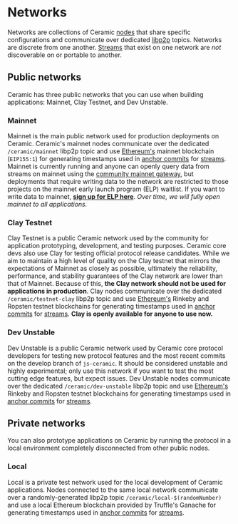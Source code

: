 # Networks

Networks are collections of Ceramic [nodes](../glossary#nodes) that share specific configurations and communicate over dedicated [libp2p](../glossary#libp2p) topics. Networks are discrete from one another. [Streams](../glossary#streams) that exist on one network are _not_ discoverable on or portable to another.

## Public networks

Ceramic has three public networks that you can use when building applications: Mainnet, Clay Testnet, and Dev Unstable.

### **Mainnet**

Mainnet is the main public network used for production deployments on Ceramic. Ceramic's mainnet nodes communicate over the dedicated `/ceramic/mainnet` libp2p topic and use [Ethereum's](../glossary#ethereum) mainnet blockchain (`EIP155:1`) for generating timestamps used in [anchor commits](../glossary#anchor-commit) for [streams](../glossary#streams). Mainnet is currently running and anyone can openly query data from streams on mainnet using the [community mainnet gateway](../run/nodes/community-nodes.md#gateways), but deployments that require writing data to the network are restricted to those projects on the mainnet early launch program (ELP) waitlist. If you want to write data to mainnet, [**sign up for ELP here**](https://blog.ceramic.network/ceramic-mainnet-early-launch-program/). _Over time, we will fully open mainnet to all applications._

### **Clay Testnet**

Clay Testnet is a public Ceramic network used by the community for application prototyping, development, and testing purposes. Ceramic core devs also use Clay for testing official protocol release candidates. While we aim to maintain a high level of quality on the Clay testnet that mirrors the expectations of Mainnet as closely as possible, ultimately the reliability, performance, and stability guarantees of the Clay network are lower than that of Mainnet. Because of this, **the Clay network should not be used for applications in production**. Clay nodes communicate over the dedicated `/ceramic/testnet-clay` libp2p topic and use [Ethereum's](../glossary#ethereum) Rinkeby and Ropsten testnet blockchains for generating timestamps used in [anchor commits](../glossary#anchor-commit) for [streams](../glossary#streams). **Clay is openly available for anyone to use now.**

### **Dev Unstable**

Dev Unstable is a public Ceramic network used by Ceramic core protocol developers for testing new protocol features and the most recent commits on the develop branch of `js-ceramic`. It should be considered unstable and highly experimental; only use this network if you want to test the most cutting edge features, but expect issues. Dev Unstable nodes communicate over the dedicated `/ceramic/dev-unstable` libp2p topic and use [Ethereum's](../glossary#ethereum) Rinkeby and Ropsten testnet blockchains for generating timestamps used in [anchor commits](../glossary#anchor-commit) for [streams](../glossary#streams).

## Private networks

You can also prototype applications on Ceramic by running the protocol in a local environment completely disconnected from other public nodes.

### **Local**

Local is a private test network used for the local development of Ceramic applications. Nodes connected to the same local network communicate over a randomly-generated libp2p topic `/ceramic/local-$(randomNumber)` and use a local Ethereum blockchain provided by Truffle's Ganache for generating timestamps used in [anchor commits](../glossary#anchor-commit) for [streams](../glossary#streams).
